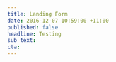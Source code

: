```yaml
---
title: Landing Form
date: 2016-12-07 10:59:00 +11:00
published: false
headline: Testing
sub text: 
cta: 
---
```


